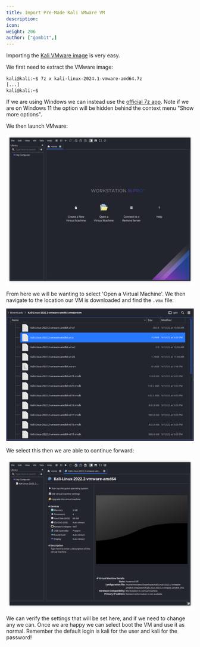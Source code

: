 ```yaml
---
title: Import Pre-Made Kali VMware VM
description:
icon:
weight: 206
author: ["gamb1t",]
---
```


Importing the [Kali VMware image](/get-kali/#kali-virtual-machines) is very easy.

We first need to extract the VMware image:

```console
kali@kali:~$ 7z x kali-linux-2024.1-vmware-amd64.7z
[...]
kali@kali:~$
```

If we are using Windows we can instead use the [official 7z app](https://www.7-zip.org/). Note if we are on Windows 11 the option will be hidden behind the context menu "Show more options".

We then launch VMware:

![](import-vmware-1.png)

From here we will be wanting to select 'Open a Virtual Machine'. We then navigate to the location our VM is downloaded and find the `.vmx` file:

![](import-vmware-2.png)

We select this then we are able to continue forward:

![](import-vmware-3.png)

We can verify the settings that will be set here, and if we need to change any we can. Once we are happy we can select boot the VM and use it as normal. Remember the default login is kali for the user and kali for the password!
